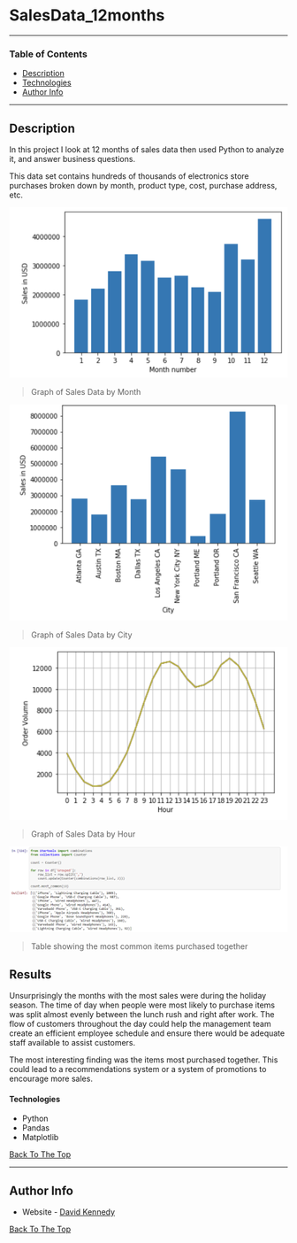 # SalesData_12months



---
### Table of Contents

- [Description](#description)
- [Technologies](#Technologies)
- [Author Info](#author-info)

---

## Description

In this project I look at 12 months of sales data then used Python to analyze it, and answer business questions. 

This data set contains hundreds of thousands of electronics store purchases broken down by month, product type, cost, purchase address, etc. 


![Graph 1](https://github.com/dekennedy/SalesData_12months/blob/main/Graph%201.PNG)
> Graph of Sales Data by Month


![Graph 2](https://github.com/dekennedy/SalesData_12months/blob/main/Graph%202.PNG)
> Graph of Sales Data by City


![Graph 3](https://github.com/dekennedy/SalesData_12months/blob/main/Graph%203.PNG)
> Graph of Sales Data by Hour


![Table 1](https://github.com/dekennedy/SalesData_12months/blob/main/Table%201.PNG)
> Table showing the most common items purchased together

## Results

Unsurprisingly the months with the most sales were during the holiday season. The time of day when people were most likely to purchase items was split almost evenly between the lunch rush and right after work. The flow of customers throughout the day could help the management team create an efficient employee schedule and ensure there would be adequate staff available to assist customers. 

The most interesting finding was the items most purchased together. This could lead to a recommendations system or a system of promotions to encourage more sales.


#### Technologies

- Python
- Pandas
- Matplotlib

[Back To The Top](#SalesData_12months)

---

## Author Info

- Website - [David Kennedy](https://linkedin.com/in/david-e-kennedy)

[Back To The Top](#SalesData_12months)

